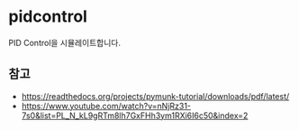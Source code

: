# pidcontrol
PID Control을 시뮬레이트합니다.

## 참고
- https://readthedocs.org/projects/pymunk-tutorial/downloads/pdf/latest/
- https://www.youtube.com/watch?v=nNjRz31-7s0&list=PL_N_kL9gRTm8lh7GxFHh3ym1RXi6I6c50&index=2 